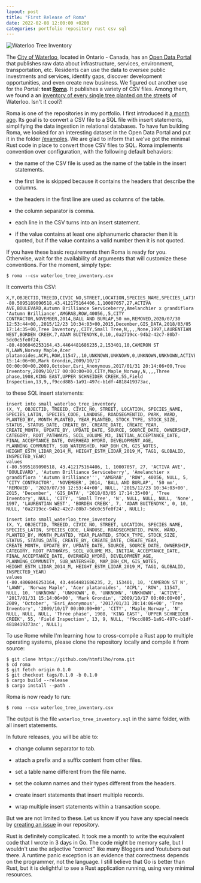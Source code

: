 ```yaml
---
layout: post
title: "First Release of Roma"
date: 2022-02-08 12:00:00 +0200
categories: portfolio repository rust csv sql
---
```


![Waterloo Tree Inventory](https://www.hildeberto.com/roma/images/waterloo_tree_inventory.png)

The [City of Waterloo](https://waterloo.ca), located in Ontario - Canada, has an [Open Data Portal](https://data.waterloo.ca) that publishes raw data about infrastructure, services, environment, transportation, etc. Residents can use the data to oversee public investments and services, identify gaps, discover development opportunities, and even create new business. We figured out another use for the Portal: **test [Roma](https://github.com/htmfilho/roma)**. It publishes a variety of CSV files. Among them, we found a an [inventory of every single tree planted on the streets](https://data.waterloo.ca/datasets/street-tree-inventory) of Waterloo. Isn't it cool?!

<!-- more -->

Roma is one of the repositories in my portfolio. I first introduced it [a month ago](https://www.hildeberto.com/2021/12/repositories-portfolio.html). Its goal is to convert a CSV file to a SQL file with insert statements, simplifying the data ingestion in relational databases. To have fun building Roma, we looked for an interesting dataset in the Open Data Portal and put it in the folder [/examples](https://github.com/htmfilho/roma/tree/main/examples). We are glad to inform that we've got the minimal Rust code in place to convert those CSV files to SQL. Roma implements convention over configuration, with the following default behaviors:

- the name of the CSV file is used as the name of the table in the insert statements.

- the first line is skipped because it contains the headers that describe the columns.

- the headers in the first line are used as columns of the table.

- the column separator is comma.

- each line in the CSV turns into an insert statement.

- if the value contains at least one alphanumeric character then it is quoted, but if the value contains a valid number then it is not quoted.

If you have these basic requirements then Roma is ready for you. Otherwise, wait for the availability of arguments that will customize these conventions. For the moment, simply type:

    $ roma --csv waterloo_tree_inventory.csv

It converts this CSV:

    X,Y,OBJECTID,TREEID,CIVIC_NO,STREET,LOCATION,SPECIES_NAME,SPECIES_LATIN,SPECIES_CODE,LANDUSE,ROADSEGMENTID,PARK,WARD,PLANTED_BY,MONTH_PLANTED,YEAR_PLANTED,STOCK_TYPE,STOCK_SIZE,STATUS,STATUS_DATE,CREATE_BY,CREATE_DATE,CREATE_YEAR,CREATE_MONTH,UPDATE_BY,UPDATE_DATE,SOURCE,SOURCE_DATE,OWNERSHIP,CATEGORY,ROOT_PATHWAYS,SOIL_VOLUME_M3,INITIAL_ACCEPTANCE_DATE,FINAL_ACCEPTANCE_DATE,OVERHEAD_HYDRO,DEVELOPMENT_AGE,PLANNING_COMMUNITY,SUB_WATERSHED,MAP_DBH_CM,GIS_NOTES,HEIGHT_ESTM_LIDAR_2014_M,HEIGHT_ESTM_LIDAR_2019_M,TAG1,GLOBALID,INSPECTED_YEAR
    -80.5095189090518,43.412175164406,1,10007057,27,ACTIVA AVE,BOULEVARD,Autumn Brilliance Serviceberry,Amelanchier x grandiflora 'Autumn Brilliance',AMGRAB,ROW,40056,,5,CITY CONTRACTOR,NOVEMBER,2014,BALL AND BURLAP,50 mm,REMOVED,2020/07/30 12:53:44+00,,2015/12/23 10:34:03+00,2015,December,GIS_DATA,2018/03/05 17:14:35+00,Tree Inventory,,CITY,Small Tree,N,,,,None,1997,LAURENTIAN WEST,BORDEN CREEK,7,ADAM BUITENDYK,0,10,,0a2719cc-94b2-42c7-80b7-5dc0c5fe0f24,
    -80.4806046253164,43.4464481686235,2,153401,10,CAMERON ST N,LAWN,Norway Maple,Acer platanoides,ACPL,ROW,11547,,10,UNKNOWN,UNKNOWN,0,UNKNOWN,UNKNOWN,ACTIVE,2017/01/31 15:14:06+00,Mark Grondin,2009/10/17 00:00:00+00,2009,October,Esri_Anonymous,2017/01/31 20:14:06+00,Tree Inventory,2009/10/17 00:00:00+00,CITY,Maple_Norway,N,,,,Three phase,1908,KING EAST,UPPER SCHNEIDER CREEK,55,Field Inspection,13,9,,f9ccd885-1a91-497c-b1df-4818419373ac,

to these SQL insert statements:

    insert into small_waterloo_tree_inventory 
    (X, Y, OBJECTID, TREEID, CIVIC_NO, STREET, LOCATION, SPECIES_NAME, SPECIES_LATIN, SPECIES_CODE, LANDUSE, ROADSEGMENTID, PARK, WARD, PLANTED_BY, MONTH_PLANTED, YEAR_PLANTED, STOCK_TYPE, STOCK_SIZE, STATUS, STATUS_DATE, CREATE_BY, CREATE_DATE, CREATE_YEAR, CREATE_MONTH, UPDATE_BY, UPDATE_DATE, SOURCE, SOURCE_DATE, OWNERSHIP, CATEGORY, ROOT_PATHWAYS, SOIL_VOLUME_M3, INITIAL_ACCEPTANCE_DATE, FINAL_ACCEPTANCE_DATE, OVERHEAD_HYDRO, DEVELOPMENT_AGE, PLANNING_COMMUNITY, SUB_WATERSHED, MAP_DBH_CM, GIS_NOTES, HEIGHT_ESTM_LIDAR_2014_M, HEIGHT_ESTM_LIDAR_2019_M, TAG1, GLOBALID, INSPECTED_YEAR)
    values 
    (-80.5095189090518, 43.412175164406, 1, 10007057, 27, 'ACTIVA AVE', 'BOULEVARD', 'Autumn Brilliance Serviceberry', 'Amelanchier x grandiflora ''Autumn Brilliance''', 'AMGRAB', 'ROW', 40056, NULL, 5, 'CITY CONTRACTOR', 'NOVEMBER', 2014, 'BALL AND BURLAP', '50 mm', 'REMOVED', '2020/07/30 12:53:44+00', NULL, '2015/12/23 10:34:03+00', 2015, 'December', 'GIS_DATA', '2018/03/05 17:14:35+00', 'Tree Inventory', NULL, 'CITY', 'Small Tree', 'N', NULL, NULL, NULL, 'None', 1997, 'LAURENTIAN WEST', 'BORDEN CREEK', 7, 'ADAM BUITENDYK', 0, 10, NULL, '0a2719cc-94b2-42c7-80b7-5dc0c5fe0f24', NULL);

    insert into small_waterloo_tree_inventory 
    (X, Y, OBJECTID, TREEID, CIVIC_NO, STREET, LOCATION, SPECIES_NAME, SPECIES_LATIN, SPECIES_CODE, LANDUSE, ROADSEGMENTID, PARK, WARD, PLANTED_BY, MONTH_PLANTED, YEAR_PLANTED, STOCK_TYPE, STOCK_SIZE, STATUS, STATUS_DATE, CREATE_BY, CREATE_DATE, CREATE_YEAR, CREATE_MONTH, UPDATE_BY, UPDATE_DATE, SOURCE, SOURCE_DATE, OWNERSHIP, CATEGORY, ROOT_PATHWAYS, SOIL_VOLUME_M3, INITIAL_ACCEPTANCE_DATE, FINAL_ACCEPTANCE_DATE, OVERHEAD_HYDRO, DEVELOPMENT_AGE, PLANNING_COMMUNITY, SUB_WATERSHED, MAP_DBH_CM, GIS_NOTES, HEIGHT_ESTM_LIDAR_2014_M, HEIGHT_ESTM_LIDAR_2019_M, TAG1, GLOBALID, INSPECTED_YEAR)
    values 
    (-80.4806046253164, 43.4464481686235, 2, 153401, 10, 'CAMERON ST N', 'LAWN', 'Norway Maple', 'Acer platanoides', 'ACPL', 'ROW', 11547, NULL, 10, 'UNKNOWN', 'UNKNOWN', 0, 'UNKNOWN', 'UNKNOWN', 'ACTIVE', '2017/01/31 15:14:06+00', 'Mark Grondin', '2009/10/17 00:00:00+00', 2009, 'October', 'Esri_Anonymous', '2017/01/31 20:14:06+00', 'Tree Inventory', '2009/10/17 00:00:00+00', 'CITY', 'Maple_Norway', 'N', NULL, NULL, NULL, 'Three phase', 1908, 'KING EAST', 'UPPER SCHNEIDER CREEK', 55, 'Field Inspection', 13, 9, NULL, 'f9ccd885-1a91-497c-b1df-4818419373ac', NULL);

To use Rome while I'm learning how to cross-compile a Rust app to multiple operating systems, please clone the repository locally and compile it from source:

    $ git clone https://github.com/htmfilho/roma.git
    $ cd roma
    $ git fetch origin 0.1.0
    $ git checkout tags/0.1.0 -b 0.1.0
    $ cargo build --release
    $ cargo install --path .

Roma is now ready to run:

    $ roma --csv waterloo_tree_inventory.csv

The output is the file `waterloo_tree_inventory.sql` in the same folder, with all insert statements.

In future releases, you will be able to:

- change column separator to tab.

- attach a prefix and a suffix content from other files.

- set a table name different from the file name.

- set the column names and their types different from the headers.

- create insert statements that insert multiple records.

- wrap multiple insert statements within a transaction scope.

But we are not limited to these. Let us know if you have any special needs by [creating an issue](https://github.com/htmfilho/roma/issues) in our repository.

Rust is definitely complicated. It took me a month to write the equivalent code that I wrote in 3 days in Go. The code might be memory safe, but I wouldn't use the adjective "correct" like many Bloggers and Youtubers out there. A runtime panic exception is an evidence that correctness depends on the programmer, not the language. I still believe that Go is better than Rust, but it is delightful to see a Rust application running, using very minimal resources.